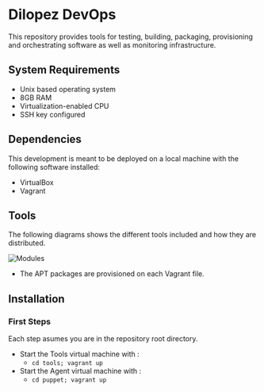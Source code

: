 #  Dilopez DevOps #
This repository provides tools for testing, building, packaging, provisioning 
and orchestrating software as well as monitoring infrastructure.

## System Requirements ## 

* Unix based operating system
* 8GB RAM
* Virtualization-enabled CPU
* SSH key configured

## Dependencies ##
This development is meant to be deployed on a local machine with the following 
software installed:

* VirtualBox
* Vagrant 

## Tools ## 
The following diagrams shows the different tools included and how they are 
distributed.

![Modules](/docs/images/modules.svg)

* The APT packages are provisioned on each Vagrant file.

## Installation ##

### First Steps ###
Each step asumes you are in the repository root directory.

* Start the Tools virtual machine with :
  * `cd tools; vagrant up` 
* Start the Agent virtual machine with :
  * `cd puppet; vagrant up` 
